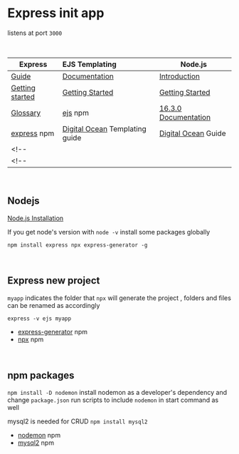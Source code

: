 # Express init app

listens at port `3000`

<br>

| Express  |  EJS Templating  | Node.js |
|------------------------|:---------------------------------| ---------|
| [Guide](https://expressjs.com/en/guide/routing.html) | [Documentation](https://ejs.co/#docs)  | [Introduction](https://nodejs.dev/learn) |
| [Getting started](https://expressjs.com/en/starter/installing.html)| [Getting Started](https://ejs.co/#install) | [Getting Started](https://nodejs.org/en/docs/guides/getting-started-guide/) |
| [Glossary](https://expressjs.com/en/resources/glossary.html) | [ejs](https://www.npmjs.com/package/ejs) npm | [16.3.0 Documentation](https://nodejs.org/api/all.html)|
| [express](https://www.npmjs.com/package/express) npm | [Digital Ocean](https://www.digitalocean.com/community/tutorials/how-to-use-ejs-to-template-your-node-application) Templating guide | [Digital Ocean](https://www.digitalocean.com/community/tutorials/how-to-write-and-run-your-first-program-in-node-js) Guide   |
<!-- | | | -->
<!-- | | | -->

<br>

## Nodejs

[Node.js Installation](https://nodejs.org/en/download/)

If you get node's version with `node -v` install some packages globally

`npm install express npx express-generator -g`

<br>

## Express new project

 `myapp` indicates the folder that `npx` will generate the project , folders and files can be renamed as accordingly

`express -v ejs myapp`

- [express-generator](https://www.npmjs.com/package/express-generator) npm 
- [npx](https://www.npmjs.com/package/npx) npm

<br>

## npm packages

`npm install -D nodemon` install nodemon as a developer's dependency and change `package.json` run scripts to include `nodemon` in start command as well


mysql2 is needed for CRUD `npm install mysql2`

- [nodemon](https://www.npmjs.com/package/nodemon) npm
- [mysql2](https://www.npmjs.com/package/mysql2) npm

<br>






<!-- 
|  tables  |      aree     | coool |
|----------|:-------------:|------:|
|   col 1  |     col 1     |   $   |
|   col 2  |     col 2     |   $   |
|   col 3  |     col 3     |   $   | -->


